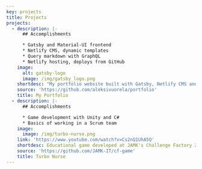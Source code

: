 ```yaml
---
key: projects
title: Projects
projects:
  - description: |-
      ## Accomplishments

      * Gatsby and Material-UI frontend
      * Netlify CMS, dynamic templates
      * Query markdown with GraphQL
      * Netlify hosting, deploys from GitHub
    image:
      alt: gatsby-logo
      image: /img/gatsby_logo.png
    shortdesc: "My portfolio website built with Gatsby, Netlify CMS and Material-UI. \U0001F680Blazing fast of course. "
    source: 'https://github.com/aleksivuorela/portfolio'
    title: My Portfolio
  - description: |-
      ## Accomplishments

      * Game development with Unity and C#
      * Basics of working in a Scrum team
    image:
      image: /img/turbo-nurse.png
    link: 'https://www.youtube.com/watch?v=Cs2nQ1UhA5Q'
    shortdesc: Educational game developed at JAMK's Challenge Factory 2016.
    source: 'https://github.com/JAMK-IT/cf-game'
    title: Turbo Nurse
---
```


